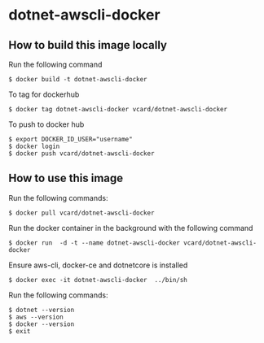 # dotnet-awscli-docker

## How to build this image locally

Run the following command

```
$ docker build -t dotnet-awscli-docker
```

To tag for dockerhub

```
$ docker tag dotnet-awscli-docker vcard/dotnet-awscli-docker
```

To push to docker hub

```
$ export DOCKER_ID_USER="username"
$ docker login
$ docker push vcard/dotnet-awscli-docker
```

## How to use this image

Run the following commands:

```
$ docker pull vcard/dotnet-awscli-docker
```

Run the docker container in the background with the following command

```
$ docker run  -d -t --name dotnet-awscli-docker vcard/dotnet-awscli-docker
```

Ensure aws-cli, docker-ce and dotnetcore is installed

```
$ docker exec -it dotnet-awscli-docker  ../bin/sh
```

Run the following commands:

```
$ dotnet --version
$ aws --version
$ docker --version
$ exit
```
